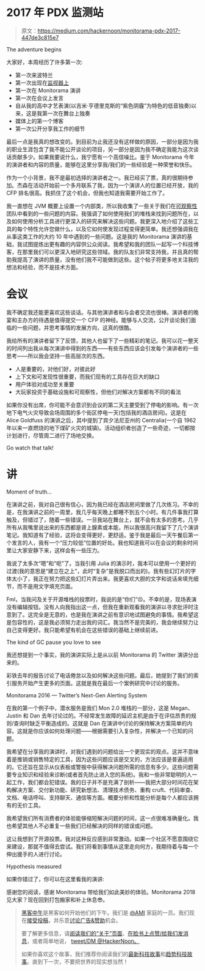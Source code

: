 # 2017 年 PDX 监测站

> 原文：<https://medium.com/hackernoon/monitorama-pdx-2017-447de3c815e7>

The adventure begins

大家好，本周经历了许多第一次:

*   第一次来波特兰
*   第一次出现在[监视器上](https://hackernoon.com/tagged/monitorama)
*   第一次在 Monitorama 演讲
*   第一次在会议上发言
*   自从我的高中才艺表演(以吉米·亨德里克斯的“紫色阴霾”为特色的低音独奏)以来，这是我第一次在舞台上独奏
*   媒体上的第一个博客
*   第一次公开分享我工作的细节

最后一点是我真的想改变的。到目前为止我还没有这样做的原因，一部分是因为我的职业生涯包含了我不能公开谈论的项目，另一部分是因为我不确定我能为这次谈话贡献多少。如果我要说什么，我宁愿有一个高信噪比。鉴于 Monitorama 今年的演讲者和内容的质量，能够在这里分享我/我们的一些经验是一种荣誉和快乐。

作为一个小背景，我不是最初选择的演讲者之一。我已经买了票，真的很期待参加。杰森在活动开始前一个多月联系了我，因为一个演讲人的位置已经开放，我的 CFP 排名很高。我抓住了这个机会，但我也知道我需要开始工作了。

我一直想在 JVM 概要上设置一个内部类，所以我收集了一些关于我们在[可观察性](https://hackernoon.com/tagged/observability)团队中看到的一些问题的内容。我强调了如何使用我们的堆栈来找到问题所在，以及如何使用分析工具进行更深入的研究来解决这些问题。我更深入地介绍了这些工具的每个特性允许您做什么，以及它如何使发现过程变得更简单。我还想强调我在从事这类工作的大约 10 年中遇到的一些问题。这是我的 Monitorama 演讲的基础，我试图提炼出更有趣的内容供公众阅读。我希望和我的团队一起写一个科技博客，在那里我们可以更深入地研究这些领域。我的队友们非常支持我，并且真的帮助我提高了演讲的质量，没有他们我不可能做到这些。这个帖子将更多地关注我的想法和经验，而不是技术方面。

# 会议

我不确定我还能更喜欢这些谈话。与其他演讲者和与会者交流也很棒。演讲者的晚宴和主办方的待遇是值得提交一个 CFP 的神经。能够与人交流，公开谈论我们面临的一些问题，并思考事情的发展方向，这真的很酷。

我给所有的演讲者留下了反馈，其他人也留下了一些精彩的笔记。我可以花一整天的时间列出我从每次演讲中得到的东西——有些东西应该会引发每个演讲者的一些思考——所以我会坚持一些高层次的东西。

*   人是重要的，对他们好，对彼此好
*   上下文和可发现性很重要，而我们现有的工具存在巨大的缺口
*   用户体验对成功至关重要
*   大玩家投资于基础设施和可观察性，但他们对解决方案都有不同的看法

如果你没有出席，你可能不会意识到会议的第二天主要受到了停电的影响。有一次地下电气火灾导致会场周围的多个街区停电一天(包括我的酒店房间)。这是在 Alice Goldfuss 的演讲之后，其中提到了宾夕法尼亚州的 Centralia(一个自 1962 年以来一直燃烧的地下煤矿火灾的城镇)。活动组织者创造了一些奇迹，一切都按计划进行，尽管周二进行了场地交换。

Go watch that talk!

# 讲

Moment of truth…

在演讲之前，我对自己很有信心，因为我已经在酒店房间里做了几次练习。不幸的是，在我演讲之前的一周里，我几乎每天晚上都睡不到五个小时。有几件事我打算触及，但错过了，随着一些错误。一旦我站在舞台上，就不会有太多的思考。几乎所有从我嘴里说出来的东西都是肾上腺素或本能，所以我很高兴我留下了几个演讲笔记。我知道有了经验，这将会变得更好，更舒适。鉴于我是最后一天午餐后第一个发言的人，我有一个“压力较低”位置的好处。我也知道我可以在会议的剩余时间里让大家安静下来，这样会有一些压力。

我说了太多次“嗯”和“呃”了。当我引用 Julia 的演示时，我本可以使用一个更好的过渡(我的意思是“建立在之上”，此时“复杂”是我脱口而出的)。我有些幻灯片的字体太小了，我正在努力把这些幻灯片弄出来。我更喜欢大胆的文字和说话来填充细节，而不是用文字填充页面。

Fml，当我问及关于开源堆栈的投票时，我说的是“你们”😣。不幸的是，现场表演没有编辑按钮。没有人向我指出这一点，但我在重新观看我的演讲以寻求批评时注意到了。这完全是无意的，也是我在演讲之前有意识地试图避免的事情。我希望这是包容性的，这是我必须努力走出我的词汇。我当然不是完美的，我会继续努力让自己变得更好。我只能希望有机会在这些错误的基础上继续前进。

The kind of GC pause you love to see

我还想提到一个事实，我的演讲实际上是从以前 Monitorama 的 Twitter 演讲分出来的。

彩铁去年的报告讨论了电话倦怠以及如何解决这些问题。最后，她提到了我们的索引服务开始产生更多的页面。这就是我在最后一个案例研究中讨论的服务。

Monitorama 2016 — Twitter’s Next-Gen Alerting System

在我的第一个例子中，潜水服务是我们 Mon 2.0 堆栈的一部分，这是 Megan、Justin 和 Dan 去年讨论过的。不经常发生故障的延迟主机是由于在评估昂贵的规则/查询时缺乏平衡造成的。这就是 Dan 在演讲中讨论的保持解决方案简单的内容。这就是你应该如何处理问题——根据需要引入复杂性，并解决一个已知的问题。

我希望在分享我的演讲时，对我们遇到的问题给出一个更现实的观点。这并不意味着是推销或销售特定的工具，因为这些问题应该是交叉的，方法应该是普遍适用的。它还旨在显示从仪表板或警报中获得解决问题所需的信息有多少。这些问题需要专业知识和经验来诊断(或者首先防止进入您的系统)。我和一些非常聪明的人一起工作，我们都会犯错误。我的日子并不是充满了剖析——我把大部分时间花在架构解决方案、交付新功能、研究新想法、清理技术债务、重构 cruft、代码审查、文档、电话呼叫、支持聊天、通信等方面。概要分析和性能分析是每个人都应该拥有的无价工具。

我希望我们所有消费者的体验能够缩短解决问题的时间，这一点很难准确量化。我也希望其他人不必重复一些我们已经解决的同样的错误或问题。

这让我想到了开源投票。我对这种反应感到非常激动。如果一个社区不愿意围绕它来建设，那就不值得去尝试。我们将看到事情从这里走向何方，我期待着与每一个伸出援手的人进行讨论。

Hypothesis measured

如果你错过了，你可以在这里看我的演讲:

感谢您的阅读，感谢 Monitorama 带给我们如此美妙的体验。Monitorama 2018 见大家？现在回到打包搬家和补上休息😎。

> [黑客中午](http://bit.ly/Hackernoon)是黑客如何开始他们的下午。我们是 [@AMI](http://bit.ly/atAMIatAMI) 家庭的一员。我们现在[接受投稿](http://bit.ly/hackernoonsubmission)，并乐意[讨论广告&赞助](mailto:partners@amipublications.com)机会。
> 
> 要了解更多信息，请[阅读我们的“关于”页面](https://goo.gl/4ofytp)、[在脸书上点赞/给我们发消息](http://bit.ly/HackernoonFB)，或者简单地说， [tweet/DM @HackerNoon。](https://goo.gl/k7XYbx)
> 
> 如果你喜欢这个故事，我们推荐你阅读我们的[最新科技故事](http://bit.ly/hackernoonlatestt)和[趋势科技故事](https://hackernoon.com/trending)。直到下一次，不要把世界的现实想当然！